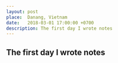 ```yaml
---
layout: post
place:  Danang, Vietnam
date:   2018-03-01 17:00:00 +0700
description: The first day I wrote notes
---
```


## The first day I wrote notes
